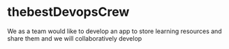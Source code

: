 # thebestDevopsCrew
We as a team would like to develop an app to store learning resources and share them and we will collaboratively develop

